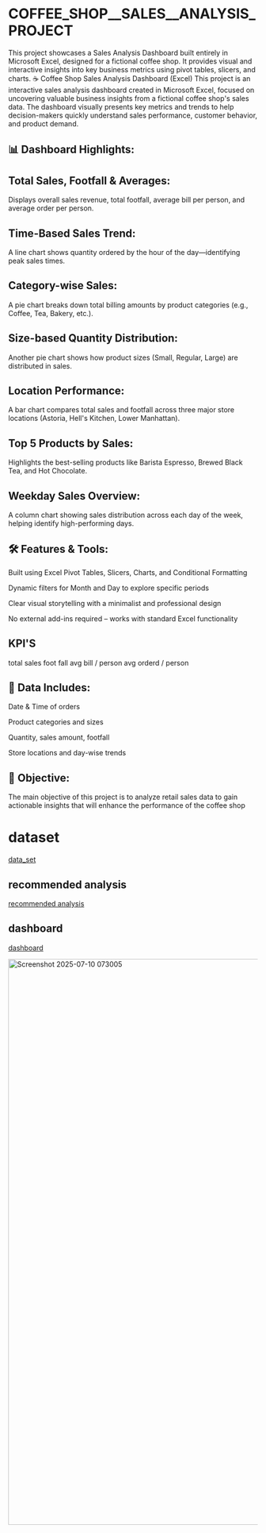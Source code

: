 # COFFEE_SHOP__SALES__ANALYSIS_PROJECT
This project showcases a Sales Analysis Dashboard built entirely in Microsoft Excel, designed for a fictional coffee shop. It provides visual and interactive insights into key business metrics using pivot tables, slicers, and charts.
☕ Coffee Shop Sales Analysis Dashboard (Excel)
This project is an interactive sales analysis dashboard created in Microsoft Excel, focused on uncovering valuable business insights from a fictional coffee shop's sales data. The dashboard visually presents key metrics and trends to help decision-makers quickly understand sales performance, customer behavior, and product demand.

## 📊 Dashboard Highlights:
## Total Sales, Footfall & Averages:
Displays overall sales revenue, total footfall, average bill per person, and average order per person.

## Time-Based Sales Trend:
A line chart shows quantity ordered by the hour of the day—identifying peak sales times.

##  Category-wise Sales:
A pie chart breaks down total billing amounts by product categories (e.g., Coffee, Tea, Bakery, etc.).

## Size-based Quantity Distribution:
Another pie chart shows how product sizes (Small, Regular, Large) are distributed in sales.

## Location Performance:
A bar chart compares total sales and footfall across three major store locations (Astoria, Hell's Kitchen, Lower Manhattan).

## Top 5 Products by Sales:
Highlights the best-selling products like Barista Espresso, Brewed Black Tea, and Hot Chocolate.

## Weekday Sales Overview:
A column chart showing sales distribution across each day of the week, helping identify high-performing days.

## 🛠 Features & Tools:
Built using Excel Pivot Tables, Slicers, Charts, and Conditional Formatting

Dynamic filters for Month and Day to explore specific periods

Clear visual storytelling with a minimalist and professional design

No external add-ins required – works with standard Excel functionality

## KPI'S
total sales 
foot  fall
avg bill / person
avg orderd / person

## 📁 Data Includes:
Date & Time of orders

Product categories and sizes

Quantity, sales amount, footfall

Store locations and day-wise trends

## 🎯 Objective:
The main objective of this project is to analyze retail sales data to gain actionable insights that will enhance the performance of the coffee shop
# dataset
<a href="https://github.com/Codewithabhijitsahoo/COFFEE__SHOP__SALES__ANALYSIS_PROJECT/blob/main/coffe%20shop%20analysis%20data.xlsx">data_set</a>
## recommended analysis
<a href="https://github.com/Codewithabhijitsahoo/COFFEE__SHOP__SALES__ANALYSIS_PROJECT/blob/main/objective%20and%20analysis.pdf"> recommended analysis</a>

## dashboard
<a href="https://github.com/Codewithabhijitsahoo/COFFEE__SHOP__SALES__ANALYSIS_PROJECT/blob/main/Screenshot%202025-07-10%20073054.png">dashboard</a>

<img width="1920" height="1140" alt="Screenshot 2025-07-10 073005" src="https://github.com/user-attachments/assets/125a979d-6392-43cb-9978-18db5701f20d" />
